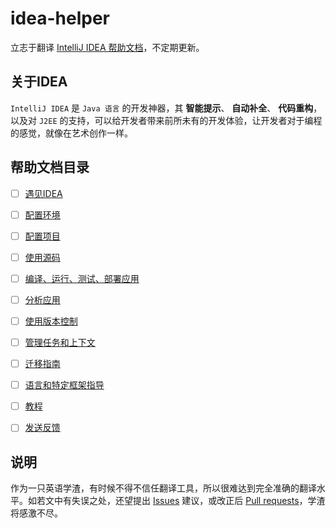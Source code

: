 # idea-helper
立志于翻译 [IntelliJ IDEA 帮助文档](https://www.jetbrains.com/help/idea/meet-intellij-idea.html)，不定期更新。


## 关于IDEA
``IntelliJ IDEA`` 是 ``Java 语言`` 的开发神器，其 **智能提示**、 **自动补全**、 **代码重构**，以及对 ``J2EE`` 的支持，可以给开发者带来前所未有的开发体验，让开发者对于编程的感觉，就像在艺术创作一样。


## 帮助文档目录
- [ ]  [遇见IDEA](https://github.com/mrzhqiang/idea-helper/tree/master/遇见IDEA)
- [ ]  [配置环境](https://github.com/mrzhqiang/idea-helper/tree/master/配置环境)
- [ ]  [配置项目](https://github.com/mrzhqiang/idea-helper/tree/master/配置项目)
- [ ]  [使用源码](https://github.com/mrzhqiang/idea-helper/tree/master/使用源码)
- [ ]  [编译、运行、测试、部署应用](https://github.com/mrzhqiang/idea-helper/tree/master/编译、运行、测试、部署应用)
- [ ]  [分析应用](https://github.com/mrzhqiang/idea-helper/tree/master/分析应用)
- [ ]  [使用版本控制](https://github.com/mrzhqiang/idea-helper/tree/master/使用版本控制)
- [ ]  [管理任务和上下文](https://github.com/mrzhqiang/idea-helper/tree/master/管理任务和上下文)
- [ ]  [迁移指南](https://github.com/mrzhqiang/idea-helper/tree/master/迁移指南)
- [ ]  [语言和特定框架指导](https://github.com/mrzhqiang/idea-helper/tree/master/语言和特定框架指导)
- [ ]  [教程](https://github.com/mrzhqiang/idea-helper/tree/master/教程)
- [ ]  [发送反馈](https://github.com/mrzhqiang/idea-helper/tree/master/发送反馈)


## 说明
作为一只英语学渣，有时候不得不信任翻译工具，所以很难达到完全准确的翻译水平。如若文中有失误之处，还望提出 [Issues](https://github.com/mrzhqiang/idea-helper/issues) 建议，或改正后 [Pull requests](https://github.com/mrzhqiang/idea-helper/pulls)，学渣将感激不尽。
